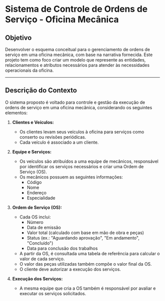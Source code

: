 # Sistema de Controle de Ordens de Serviço - Oficina Mecânica

## Objetivo
Desenvolver o esquema conceitual para o gerenciamento de ordens de serviço em uma oficina mecânica, com base na narrativa fornecida. Este projeto tem como foco criar um modelo que represente as entidades, relacionamentos e atributos necessários para atender às necessidades operacionais da oficina.

---

## Descrição do Contexto
O sistema proposto é voltado para controle e gestão da execução de ordens de serviço em uma oficina mecânica, considerando os seguintes elementos:

1. **Clientes e Veículos:**
   - Os clientes levam seus veículos à oficina para serviços como conserto ou revisões periódicas.
   - Cada veículo é associado a um cliente.

2. **Equipe e Serviços:**
   - Os veículos são atribuídos a uma equipe de mecânicos, responsável por identificar os serviços necessários e criar uma Ordem de Serviço (OS).
   - Os mecânicos possuem as seguintes informações:
     - Código
     - Nome
     - Endereço
     - Especialidade

3. **Ordem de Serviço (OS):**
   - Cada OS inclui:
     - Número
     - Data de emissão
     - Valor total (calculado com base em mão de obra e peças)
     - Status (ex.: "Aguardando aprovação", "Em andamento", "Concluído")
     - Data para conclusão dos trabalhos
   - A partir da OS, é consultada uma tabela de referência para calcular o valor de cada serviço.
   - O valor das peças utilizadas também compõe o valor final da OS.
   - O cliente deve autorizar a execução dos serviços.

4. **Execução dos Serviços:**
   - A mesma equipe que cria a OS também é responsável por avaliar e executar os serviços solicitados.
